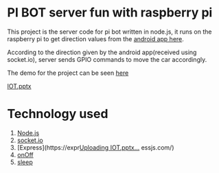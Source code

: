 # PI BOT server fun with raspberry pi
This project is the server code for pi bot written in node.js, it runs on the raspberry pi to get direction values from the [android app here](https://github.com/Rishabhk07/Sensor-data-socket-io).

According to the direction given by the android app(received using socket.io), server sends GPIO commands to move the car accordingly.

The demo for the project can be seen [here](https://youtu.be/eFooFdN0tX8)

[IOT.pptx](https://github.com/Harshalkhed/pi-bot-server-master/files/8283354/IOT.pptx)


# Technology used
  1. [Node.js](https://nodejs.org/)
  2. [socket.io](https://socket.io)
  3. [Express](https://expr[Uploading IOT.pptx…]()
essjs.com/)
  4. [onOff](https://www.npmjs.com/package/onoff)
  5. [sleep](https://www.npmjs.com/package/sleep)
 
 
